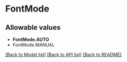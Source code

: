 # FontMode


## Allowable values

* **FontMode.AUTO**
* FontMode.MANUAL

[[Back to Model list]](../README.md#documentation-for-models) [[Back to API list]](../README.md#documentation-for-api-endpoints) [[Back to README]](../README.md)

